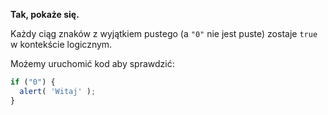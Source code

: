 **Tak, pokaże się.**

Każdy ciąg znaków z wyjątkiem pustego (a `"0"` nie jest puste) zostaje `true` w kontekście logicznym.

Możemy uruchomić kod aby sprawdzić:

```js run
if ("0") {
  alert( 'Witaj' );
}
```

